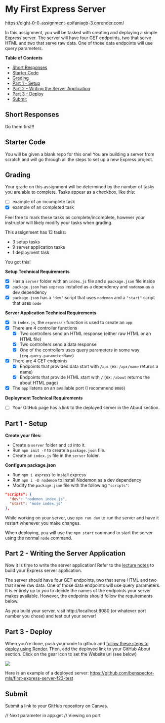 # My First Express Server

https://eight-0-0-assignment-epifaniagb-3.onrender.com/

In this assignment, you will be tasked with creating and deploying a simple Express server. The server will have four GET endpoints, two that serve HTML and two that serve raw data. One of those data endpoints will use query parameters.

**Table of Contents**

- [Short Responses](#short-responses)
- [Starter Code](#starter-code)
- [Grading](#grading)
- [Part 1 - Setup](#part-1---setup)
- [Part 2 - Writing the Server Application](#part-2---writing-the-server-application)
- [Part 3 - Deploy](#part-3---deploy)
- [Submit](#submit)

## Short Responses

Do them first!!

## Starter Code

You will be given a blank repo for this one! You are building a server from scratch and will go through all the steps to set up a new Express project.

## Grading

Your grade on this assignment will be determined by the number of tasks you are able to complete. Tasks appear as a checkbox, like this:

- [ ] example of an incomplete task
- [x] example of an completed task

Feel free to mark these tasks as complete/incomplete, however your instructor will likely modify your tasks when grading.

This assignment has 13 tasks:

- 3 setup tasks
- 9 server application tasks
- 1 deployment task

You got this!

**Setup Technical Requirements**

- [x] Has a `server` folder with an `index.js` file and a `package.json` file inside
- [x] `package.json` has `express` installed as a dependency and `nodemon` as a dev dependency
- [x] `package.json` has a `"dev"` script that uses `nodemon` and a `"start"` script that uses `node`

**Server Application Technical Requirements**

- [x] In `index.js`, the `express()` function is used to create an `app`
- [x] There are 4 controller functions
  - [x] Two controllers send an HTML response (either raw HTML or an HTML file)
  - [x] Two controllers send a data response
  - [x] One of the controllers uses query parameters in some way (`req.query.parameterName`)
- [x] There are 4 GET endpoints
  - [x] Endpoints that provided data start with `/api` (ex: `/api/name` returns a name)
  - [x] Endpoints that provide HTML start with `/` (ex: `/about` returns the about HTML page)
- [x] The `app` listens on an available port (I recommend `8080`)

**Deployment Technical Requirements**

- [ ] Your GitHub page has a link to the deployed server in the About section.

## Part 1 - Setup

**Create your files:**

- Create a `server` folder and `cd` into it.
- Run `npm init -Y` to create a `package.json` file.
- Create an `index.js` file in the `server` folder.

**Configure package.json**

- Run `npm i express` to install express
- Run `npm i -D nodemon` to install Nodemon as a dev dependency
- Modify the `package.json` file with the following `"scripts"`:

```json
"scripts": {
  "dev": "nodemon index.js",
  "start": "node index.js"
},
```

While working on your server, use `npm run dev` to run the server and have it restart whenever you make changes.

When deploying, you will use the `npm start` command to start the server using the normal `node` command.

## Part 2 - Writing the Server Application

Now it is time to write the server application! Refer to the [lecture notes](https://github.com/The-Marcy-Lab-School/8-0-0-intro-to-express) to build your Express server application.

The server should have four GET endpoints, two that serve HTML and two that serve raw data. One of those data endpoints will use query parameters. It is entirely up to _you_ to decide the names of the endpoints your server makes available. However, the endpoints should follow the requirements below.

As you build your server, visit http://localhost:8080 (or whatever port number you chose) and test out your server!

## Part 3 - Deploy

When you're done, push your code to github and [follow these steps to deploy using Render](https://github.com/The-Marcy-Lab-School/render-deployment-instructions). Then, add the deployed link to your GitHub About section. Click on the gear icon to set the Website url (see below)

![](./images/deployed-github.png)

Here is an example of a deployed server: https://github.com/benspector-mls/first-express-server-f23-test

## Submit

Submit a link to your GitHub repository on Canvas.

// Next parameter in app.get
// Viewing on port
